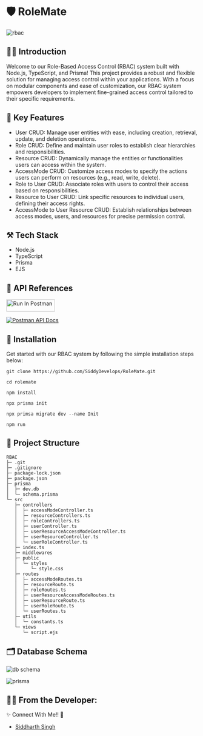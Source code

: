 # 🛡️ RoleMate

![rbac](https://github.com/SiddyDevelops/RoleMate/assets/72121163/6b92f875-edee-44c9-a7fb-b5d2c1aacc1f)

## 🚀🚀 Introduction

Welcome to our Role-Based Access Control (RBAC) system built with Node.js, TypeScript, and Prisma! This project provides a robust and flexible solution for managing access control within your applications. With a focus on modular components and ease of customization, our RBAC system empowers developers to implement fine-grained access control tailored to their specific requirements.

## 📍 Key Features
- User CRUD: Manage user entities with ease, including creation, retrieval, update, and deletion operations.
- Role CRUD: Define and maintain user roles to establish clear hierarchies and responsibilities.
- Resource CRUD: Dynamically manage the entities or functionalities users can access within the system.
- AccessMode CRUD: Customize access modes to specify the actions users can perform on resources (e.g., read, write, delete).
- Role to User CRUD: Associate roles with users to control their access based on responsibilities.
- Resource to User CRUD: Link specific resources to individual users, defining their access rights.
- AccessMode to User Resource CRUD: Establish relationships between access modes, users, and resources for precise permission control.

## ⚒️ Tech Stack

- Node.js
- TypeScript
- Prisma
- EJS

## 📖 API References
[<img src="https://run.pstmn.io/button.svg" alt="Run In Postman" style="width: 128px; height: 32px;">](https://god.gw.postman.com/run-collection/17353488-7aa98eb6-b9e0-4629-9834-1a36b975f6f1?action=collection%2Ffork&source=rip_markdown&collection-url=entityId%3D17353488-7aa98eb6-b9e0-4629-9834-1a36b975f6f1%26entityType%3Dcollection%26workspaceId%3Db9a31822-6c13-4c69-ac25-9286501c8a13)

[![Postman API Docs](https://img.shields.io/badge/Postman%20API%20Docs-FF6C37?style=for-the-badge&logo=Postman&logoColor=white)](https://documenter.getpostman.com/view/17353488/2s9YsDkv2J)

## 🔧 Installation

Get started with our RBAC system by following the simple installation steps below:

```
git clone https://github.com/SiddyDevelops/RoleMate.git

cd rolemate

npm install

npx prisma init

npx primsa migrate dev --name Init

npm run

```

## 📂 Project Structure

```
RBAC
├─ .git
├─ .gitignore
├─ package-lock.json
├─ package.json
├─ prisma
│  ├─ dev.db
│  └─ schema.prisma
└─ src
   ├─ controllers
   │  ├─ accessModeController.ts
   │  ├─ resourceControllers.ts
   │  ├─ roleControllers.ts
   │  ├─ userController.ts
   │  ├─ userResourceAccessModeController.ts
   │  ├─ userResourceController.ts
   │  └─ userRoleController.ts
   ├─ index.ts
   ├─ middlewares
   ├─ public
   │  └─ styles
   │     └─ style.css
   ├─ routes
   │  ├─ accessModeRoutes.ts
   │  ├─ resourceRoute.ts
   │  ├─ roleRoutes.ts
   │  ├─ userResourceAccessModeRoutes.ts
   │  ├─ userResourceRoute.ts
   │  ├─ userRoleRoute.ts
   │  └─ userRoutes.ts
   ├─ utils
   │  └─ constants.ts
   └─ views
      └─ script.ejs

```

## 🗂️ Database Schema
![db schema](https://github.com/SiddyDevelops/RoleMate/assets/72121163/90ef2645-49a1-468b-a728-2919b3091c8a)

![prisma](https://github.com/SiddyDevelops/RoleMate/assets/72121163/13b66e1d-a0ac-4208-9825-14ccd6303f22)

## 👨‍💻 From the Developer:

✨ Connect With Me!! 🚀
- <a target="_blank" href="https://siddydevelops.netlify.app/">Siddharth Singh<a/>
